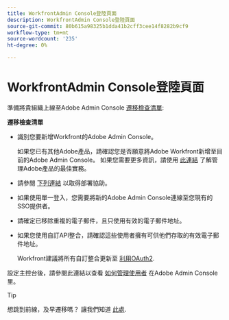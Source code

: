 ```yaml
---
title: WorkfrontAdmin Console登陸頁面
description: WorkfrontAdmin Console登陸頁面
source-git-commit: 80b615a98325b1dda41b2cff3cee14f8282b9cf9
workflow-type: tm+mt
source-wordcount: '235'
ht-degree: 0%

---
```


# WorkfrontAdmin Console登陸頁面

準備將貴組織上線至Adobe Admin Console [遷移檢查清單](https://experienceleague.adobe.com/docs/workfront/using/administration-and-setup/admin-in-admin-console/prep-for-admin-console.html):

**遷移檢查清單**

* 識別您要新增Workfront的Adobe Admin Console。

   如果您已有其他Adobe產品，請確認您是否願意將Adobe Workfront新增至目前的Adobe Admin Console。 如果您需要更多資訊，請使用 [此連結](https://helpx.adobe.com/enterprise/using/admin-console.html) 了解管理Adobe產品的最佳實務。

* 請參閱 [下列連結](https://helpx.adobe.com/enterprise/using/deployment-planning.html) 以取得部署協助。
* 如果使用單一登入，您需要將新的Adobe Admin Console連線至您現有的SSO提供者。
* 請確定已移除重複的電子郵件，且只使用有效的電子郵件地址。
* 如果您使用自訂API整合，請確認這些使用者擁有可供他們存取的有效電子郵件地址。

   Workfront建議將所有自訂整合更新至 [利用OAuth2](https://experienceleague.adobe.com/docs/workfront/using/administration-and-setup/configure-integrations/create-oauth-application.html).

設定主控台後，請參閱此連結以查看 [如何管理使用者](https://experienceleague.adobe.com/docs/workfront/using/administration-and-setup/add-users/create-manage-users/admin-console.html) 在Adobe Admin Console里。

>[!TIP]
>
>想跳到前線，及早遷移嗎？ 讓我們知道 [此處](https://workfront.az1.qualtrics.com/jfe/form/SV_9T5LuHf05JUOPAi).

